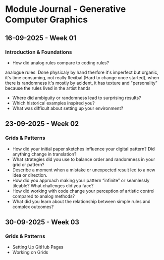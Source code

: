 # Module Journal - Generative Computer Graphics
## 16-09-2025 - Week 01
### Introduction & Foundations
- How did analog rules compare to coding rules?

  
analogue rules: Done physicaly by hand therfore it's imperfect but organic, it's time consuming, not really flexibal (Hard to change once started), when there is randomness it's mostly by acident, it has texture and "personality" because the rules lived in the artist hands


- Where did ambiguity or randomness lead to surprising results?
- Which historical examples inspired you?
- What was difficult about setting up your environment?
## 23-09-2025 - Week 02
### Grids & Patterns
- How did your initial paper sketches influence your digital pattern? Did anything change in translation?
- What strategies did you use to balance order and randomness in your grid or pattern?
- Describe a moment when a mistake or unexpected result led to a new idea or direction.
- How did you approach making your pattern “infinite” or seamlessly tileable? What challenges did you face?
- How did working with code change your perception of artistic control compared to analog methods?
- What did you learn about the relationship between simple rules and complex outcomes?
## 30-09-2025 - Week 03
### Grids & Patterns
- Setting Up GitHub Pages
- Working on Grids
